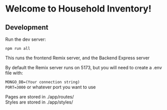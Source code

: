 # Welcome to Household Inventory!

## Development

Run the dev server:

```shellscript
npm run all
```
This runs the frontend Remix server, and the Backend Express server

By default the Remix server runs on 5173, but you will need to create a .env file with:  

`MONGO_DB=(Your connection string)`  
`PORT=3000` or whatever port you want to use

Pages are stored in ./app/routes/  
Styles are stored in ./app/styles/